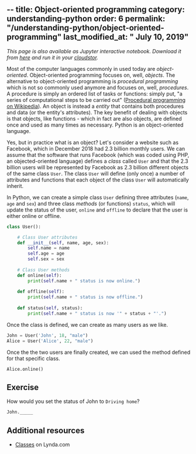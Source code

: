 --
title: Object-oriented programming
category: understanding-python
order: 6
permalink: "/understanding-python/object-oriented-programming"
last_modified_at: " July 10, 2019"
---

*This page is also available as Jupyter interactive notebook. Download it from [here](https://code.research.uts.edu.au/143852/code-as-literacy-jupyter-notebooks/blob/master/understanding-python/python-06-object-oriented-programming.ipynb) and run it in your [cloudstor](/getting-started/jupyter-notebook).* 

Most of the computer languages commonly in used today are *object-oriented*. Object-oriented programming focuses on, well, *objects*. The alternative to object-oriented programming is *procedural programming* which is not so commonly used anymore and focuses on, well, *procedures*. A procedure is simply an ordered list of tasks or functions: simply put, "a series of computational steps to be carried out" ([Procedural programming on Wikipedia](https://en.wikipedia.org/wiki/Procedural_programming)). An object is instead a *entity* that contains both procedures and data (or the entity's attributes). The key benefit of dealing with objects is that objects, like functions - which in fact are also objects, are defined once and used as many times as necessary. Python is an object-oriented language.

Yes, but in practice what is an object? Let's consider a website such as Facebook, which in December 2018 had 2.3 billion monthly users. We can assume that the software that runs Facebook (which was coded using PHP, an objected-oriented language) defines a *class* called `User` and that the 2.3 billion users will be represented by Facebook as 2.3 billion different objects of the same class `User`. The class `User` will define (only once) a number of attributes and functions that each object of the class `User` will automatically inherit. 

In Python, we can create a simple class `User` defining three attributes (`name`, `age` and `sex`) and three class *methods* (or functions) `status`, which will update the status of the user, `online` and `offline` to declare that the user is either online or offline. 


```python
class User():

    # Class User attributes 
    def __init__(self, name, age, sex):
        self.name = name
        self.age = age
        self.sex = sex
        
    # Class User methods    
    def online(self):
        print(self.name + " status is now online.")
        
    def offline(self):
        print(self.name + " status is now offline.")
        
    def status(self, status):
        print(self.name + " status is now '" + status + "'.")
```

Once the class is defined, we can create as many users as we like.


```python
John = User('John', 18, "male")
Alice = User('Alice', 22, "male")
```

Once the the two users are finally created, we can used the method defined for that specific class.


```python
Alice.online()
```

## Exercise

How would you set the status of John to `Driving home`?


```python
John._____
```
## Additional resources

- [Classes](https://www.lynda.com/Python-tutorials/Classes/661773/707227-4.html?org=uts.edu.au) on Lynda.com
